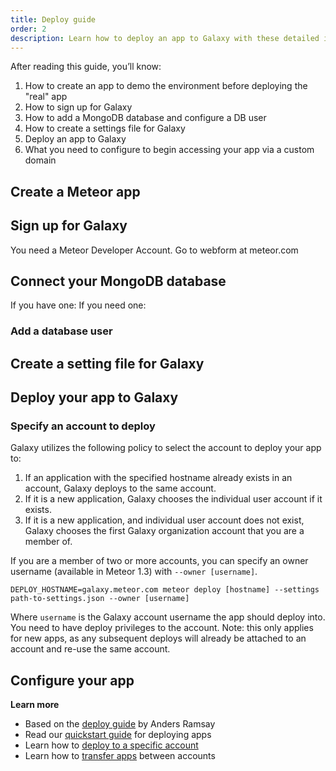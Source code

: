 ```yaml
---
title: Deploy guide
order: 2
description: Learn how to deploy an app to Galaxy with these detailed instructions.
---
```

After reading this guide, you’ll know:

1. How to create an app to demo the environment before deploying the "real" app
2. How to sign up for Galaxy
3. How to add a MongoDB database and configure a DB user
4. How to create a settings file for Galaxy
5. Deploy an app to Galaxy
6. What you need to configure to begin accessing your app via a custom domain

<h2 id="create-app">Create a Meteor app</h2>

<h2 id="sign-up">Sign up for Galaxy</h2>

You need a Meteor Developer Account.
Go to webform at meteor.com

<h2 id="mongo-connect">Connect your MongoDB database</h2>
If you have one:
If you need one:

<h3 id="mongo-add-user">Add a database user</h3>

<h2 id="settings-create">Create a setting file for Galaxy</h2>

<h2 id="galaxy-deploy">Deploy your app to Galaxy</h2>

<h3 id="account-selection">Specify an account to deploy</h3>

Galaxy utilizes the following policy to select the account to deploy your app to:

1. If an application with the specified hostname already exists in an account, Galaxy deploys to the same account.
2. If it is a new application, Galaxy chooses the individual user account if it exists.
3. If it is a new application, and individual user account does not exist, Galaxy chooses the first Galaxy organization account that you are a member of.

If you are a member of two or more accounts, you can specify an owner username (available in Meteor 1.3) with `--owner [username]`.

```
DEPLOY_HOSTNAME=galaxy.meteor.com meteor deploy [hostname] --settings path-to-settings.json --owner [username]
```

Where `username` is the Galaxy account username the app should deploy into. You need to have deploy privileges to the account.  Note: this only applies for new apps, as any subsequent deploys will already be attached to an account and re-use the same account.


<h2 id="configure-app">Configure your app</h2>










**Learn more**

- Based on the [deploy guide](http://coderchronicles.org/2016/03/15/deploying-a-meteor-app-to-galaxy/) by Anders Ramsay
- Read our [quickstart guide]() for deploying apps
- Learn how to [deploy to a specific account]()
- Learn how to [transfer apps]() between accounts

